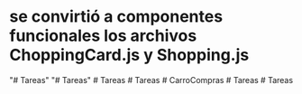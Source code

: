 ﻿# se convirtió a componentes funcionales los archivos ChoppingCard.js y Shopping.js 
"# Tareas" 
"# Tareas" 
#   T a r e a s  
 #   T a r e a s  
 #   C a r r o C o m p r a s  
 #   T a r e a s  
 #   T a r e a s  
 
